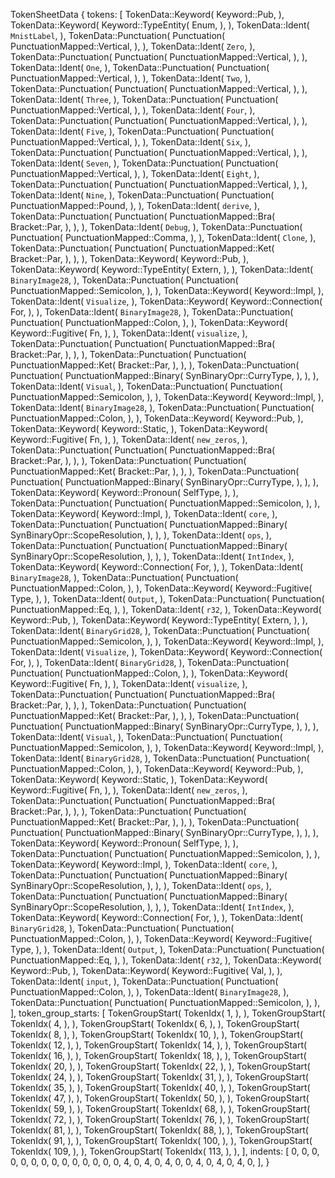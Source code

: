 TokenSheetData {
    tokens: [
        TokenData::Keyword(
            Keyword::Pub,
        ),
        TokenData::Keyword(
            Keyword::TypeEntity(
                Enum,
            ),
        ),
        TokenData::Ident(
            `MnistLabel`,
        ),
        TokenData::Punctuation(
            Punctuation(
                PunctuationMapped::Vertical,
            ),
        ),
        TokenData::Ident(
            `Zero`,
        ),
        TokenData::Punctuation(
            Punctuation(
                PunctuationMapped::Vertical,
            ),
        ),
        TokenData::Ident(
            `One`,
        ),
        TokenData::Punctuation(
            Punctuation(
                PunctuationMapped::Vertical,
            ),
        ),
        TokenData::Ident(
            `Two`,
        ),
        TokenData::Punctuation(
            Punctuation(
                PunctuationMapped::Vertical,
            ),
        ),
        TokenData::Ident(
            `Three`,
        ),
        TokenData::Punctuation(
            Punctuation(
                PunctuationMapped::Vertical,
            ),
        ),
        TokenData::Ident(
            `Four`,
        ),
        TokenData::Punctuation(
            Punctuation(
                PunctuationMapped::Vertical,
            ),
        ),
        TokenData::Ident(
            `Five`,
        ),
        TokenData::Punctuation(
            Punctuation(
                PunctuationMapped::Vertical,
            ),
        ),
        TokenData::Ident(
            `Six`,
        ),
        TokenData::Punctuation(
            Punctuation(
                PunctuationMapped::Vertical,
            ),
        ),
        TokenData::Ident(
            `Seven`,
        ),
        TokenData::Punctuation(
            Punctuation(
                PunctuationMapped::Vertical,
            ),
        ),
        TokenData::Ident(
            `Eight`,
        ),
        TokenData::Punctuation(
            Punctuation(
                PunctuationMapped::Vertical,
            ),
        ),
        TokenData::Ident(
            `Nine`,
        ),
        TokenData::Punctuation(
            Punctuation(
                PunctuationMapped::Pound,
            ),
        ),
        TokenData::Ident(
            `derive`,
        ),
        TokenData::Punctuation(
            Punctuation(
                PunctuationMapped::Bra(
                    Bracket::Par,
                ),
            ),
        ),
        TokenData::Ident(
            `Debug`,
        ),
        TokenData::Punctuation(
            Punctuation(
                PunctuationMapped::Comma,
            ),
        ),
        TokenData::Ident(
            `Clone`,
        ),
        TokenData::Punctuation(
            Punctuation(
                PunctuationMapped::Ket(
                    Bracket::Par,
                ),
            ),
        ),
        TokenData::Keyword(
            Keyword::Pub,
        ),
        TokenData::Keyword(
            Keyword::TypeEntity(
                Extern,
            ),
        ),
        TokenData::Ident(
            `BinaryImage28`,
        ),
        TokenData::Punctuation(
            Punctuation(
                PunctuationMapped::Semicolon,
            ),
        ),
        TokenData::Keyword(
            Keyword::Impl,
        ),
        TokenData::Ident(
            `Visualize`,
        ),
        TokenData::Keyword(
            Keyword::Connection(
                For,
            ),
        ),
        TokenData::Ident(
            `BinaryImage28`,
        ),
        TokenData::Punctuation(
            Punctuation(
                PunctuationMapped::Colon,
            ),
        ),
        TokenData::Keyword(
            Keyword::Fugitive(
                Fn,
            ),
        ),
        TokenData::Ident(
            `visualize`,
        ),
        TokenData::Punctuation(
            Punctuation(
                PunctuationMapped::Bra(
                    Bracket::Par,
                ),
            ),
        ),
        TokenData::Punctuation(
            Punctuation(
                PunctuationMapped::Ket(
                    Bracket::Par,
                ),
            ),
        ),
        TokenData::Punctuation(
            Punctuation(
                PunctuationMapped::Binary(
                    SynBinaryOpr::CurryType,
                ),
            ),
        ),
        TokenData::Ident(
            `Visual`,
        ),
        TokenData::Punctuation(
            Punctuation(
                PunctuationMapped::Semicolon,
            ),
        ),
        TokenData::Keyword(
            Keyword::Impl,
        ),
        TokenData::Ident(
            `BinaryImage28`,
        ),
        TokenData::Punctuation(
            Punctuation(
                PunctuationMapped::Colon,
            ),
        ),
        TokenData::Keyword(
            Keyword::Pub,
        ),
        TokenData::Keyword(
            Keyword::Static,
        ),
        TokenData::Keyword(
            Keyword::Fugitive(
                Fn,
            ),
        ),
        TokenData::Ident(
            `new_zeros`,
        ),
        TokenData::Punctuation(
            Punctuation(
                PunctuationMapped::Bra(
                    Bracket::Par,
                ),
            ),
        ),
        TokenData::Punctuation(
            Punctuation(
                PunctuationMapped::Ket(
                    Bracket::Par,
                ),
            ),
        ),
        TokenData::Punctuation(
            Punctuation(
                PunctuationMapped::Binary(
                    SynBinaryOpr::CurryType,
                ),
            ),
        ),
        TokenData::Keyword(
            Keyword::Pronoun(
                SelfType,
            ),
        ),
        TokenData::Punctuation(
            Punctuation(
                PunctuationMapped::Semicolon,
            ),
        ),
        TokenData::Keyword(
            Keyword::Impl,
        ),
        TokenData::Ident(
            `core`,
        ),
        TokenData::Punctuation(
            Punctuation(
                PunctuationMapped::Binary(
                    SynBinaryOpr::ScopeResolution,
                ),
            ),
        ),
        TokenData::Ident(
            `ops`,
        ),
        TokenData::Punctuation(
            Punctuation(
                PunctuationMapped::Binary(
                    SynBinaryOpr::ScopeResolution,
                ),
            ),
        ),
        TokenData::Ident(
            `IntIndex`,
        ),
        TokenData::Keyword(
            Keyword::Connection(
                For,
            ),
        ),
        TokenData::Ident(
            `BinaryImage28`,
        ),
        TokenData::Punctuation(
            Punctuation(
                PunctuationMapped::Colon,
            ),
        ),
        TokenData::Keyword(
            Keyword::Fugitive(
                Type,
            ),
        ),
        TokenData::Ident(
            `Output`,
        ),
        TokenData::Punctuation(
            Punctuation(
                PunctuationMapped::Eq,
            ),
        ),
        TokenData::Ident(
            `r32`,
        ),
        TokenData::Keyword(
            Keyword::Pub,
        ),
        TokenData::Keyword(
            Keyword::TypeEntity(
                Extern,
            ),
        ),
        TokenData::Ident(
            `BinaryGrid28`,
        ),
        TokenData::Punctuation(
            Punctuation(
                PunctuationMapped::Semicolon,
            ),
        ),
        TokenData::Keyword(
            Keyword::Impl,
        ),
        TokenData::Ident(
            `Visualize`,
        ),
        TokenData::Keyword(
            Keyword::Connection(
                For,
            ),
        ),
        TokenData::Ident(
            `BinaryGrid28`,
        ),
        TokenData::Punctuation(
            Punctuation(
                PunctuationMapped::Colon,
            ),
        ),
        TokenData::Keyword(
            Keyword::Fugitive(
                Fn,
            ),
        ),
        TokenData::Ident(
            `visualize`,
        ),
        TokenData::Punctuation(
            Punctuation(
                PunctuationMapped::Bra(
                    Bracket::Par,
                ),
            ),
        ),
        TokenData::Punctuation(
            Punctuation(
                PunctuationMapped::Ket(
                    Bracket::Par,
                ),
            ),
        ),
        TokenData::Punctuation(
            Punctuation(
                PunctuationMapped::Binary(
                    SynBinaryOpr::CurryType,
                ),
            ),
        ),
        TokenData::Ident(
            `Visual`,
        ),
        TokenData::Punctuation(
            Punctuation(
                PunctuationMapped::Semicolon,
            ),
        ),
        TokenData::Keyword(
            Keyword::Impl,
        ),
        TokenData::Ident(
            `BinaryGrid28`,
        ),
        TokenData::Punctuation(
            Punctuation(
                PunctuationMapped::Colon,
            ),
        ),
        TokenData::Keyword(
            Keyword::Pub,
        ),
        TokenData::Keyword(
            Keyword::Static,
        ),
        TokenData::Keyword(
            Keyword::Fugitive(
                Fn,
            ),
        ),
        TokenData::Ident(
            `new_zeros`,
        ),
        TokenData::Punctuation(
            Punctuation(
                PunctuationMapped::Bra(
                    Bracket::Par,
                ),
            ),
        ),
        TokenData::Punctuation(
            Punctuation(
                PunctuationMapped::Ket(
                    Bracket::Par,
                ),
            ),
        ),
        TokenData::Punctuation(
            Punctuation(
                PunctuationMapped::Binary(
                    SynBinaryOpr::CurryType,
                ),
            ),
        ),
        TokenData::Keyword(
            Keyword::Pronoun(
                SelfType,
            ),
        ),
        TokenData::Punctuation(
            Punctuation(
                PunctuationMapped::Semicolon,
            ),
        ),
        TokenData::Keyword(
            Keyword::Impl,
        ),
        TokenData::Ident(
            `core`,
        ),
        TokenData::Punctuation(
            Punctuation(
                PunctuationMapped::Binary(
                    SynBinaryOpr::ScopeResolution,
                ),
            ),
        ),
        TokenData::Ident(
            `ops`,
        ),
        TokenData::Punctuation(
            Punctuation(
                PunctuationMapped::Binary(
                    SynBinaryOpr::ScopeResolution,
                ),
            ),
        ),
        TokenData::Ident(
            `IntIndex`,
        ),
        TokenData::Keyword(
            Keyword::Connection(
                For,
            ),
        ),
        TokenData::Ident(
            `BinaryGrid28`,
        ),
        TokenData::Punctuation(
            Punctuation(
                PunctuationMapped::Colon,
            ),
        ),
        TokenData::Keyword(
            Keyword::Fugitive(
                Type,
            ),
        ),
        TokenData::Ident(
            `Output`,
        ),
        TokenData::Punctuation(
            Punctuation(
                PunctuationMapped::Eq,
            ),
        ),
        TokenData::Ident(
            `r32`,
        ),
        TokenData::Keyword(
            Keyword::Pub,
        ),
        TokenData::Keyword(
            Keyword::Fugitive(
                Val,
            ),
        ),
        TokenData::Ident(
            `input`,
        ),
        TokenData::Punctuation(
            Punctuation(
                PunctuationMapped::Colon,
            ),
        ),
        TokenData::Ident(
            `BinaryImage28`,
        ),
        TokenData::Punctuation(
            Punctuation(
                PunctuationMapped::Semicolon,
            ),
        ),
    ],
    token_group_starts: [
        TokenGroupStart(
            TokenIdx(
                1,
            ),
        ),
        TokenGroupStart(
            TokenIdx(
                4,
            ),
        ),
        TokenGroupStart(
            TokenIdx(
                6,
            ),
        ),
        TokenGroupStart(
            TokenIdx(
                8,
            ),
        ),
        TokenGroupStart(
            TokenIdx(
                10,
            ),
        ),
        TokenGroupStart(
            TokenIdx(
                12,
            ),
        ),
        TokenGroupStart(
            TokenIdx(
                14,
            ),
        ),
        TokenGroupStart(
            TokenIdx(
                16,
            ),
        ),
        TokenGroupStart(
            TokenIdx(
                18,
            ),
        ),
        TokenGroupStart(
            TokenIdx(
                20,
            ),
        ),
        TokenGroupStart(
            TokenIdx(
                22,
            ),
        ),
        TokenGroupStart(
            TokenIdx(
                24,
            ),
        ),
        TokenGroupStart(
            TokenIdx(
                31,
            ),
        ),
        TokenGroupStart(
            TokenIdx(
                35,
            ),
        ),
        TokenGroupStart(
            TokenIdx(
                40,
            ),
        ),
        TokenGroupStart(
            TokenIdx(
                47,
            ),
        ),
        TokenGroupStart(
            TokenIdx(
                50,
            ),
        ),
        TokenGroupStart(
            TokenIdx(
                59,
            ),
        ),
        TokenGroupStart(
            TokenIdx(
                68,
            ),
        ),
        TokenGroupStart(
            TokenIdx(
                72,
            ),
        ),
        TokenGroupStart(
            TokenIdx(
                76,
            ),
        ),
        TokenGroupStart(
            TokenIdx(
                81,
            ),
        ),
        TokenGroupStart(
            TokenIdx(
                88,
            ),
        ),
        TokenGroupStart(
            TokenIdx(
                91,
            ),
        ),
        TokenGroupStart(
            TokenIdx(
                100,
            ),
        ),
        TokenGroupStart(
            TokenIdx(
                109,
            ),
        ),
        TokenGroupStart(
            TokenIdx(
                113,
            ),
        ),
    ],
    indents: [
        0,
        0,
        0,
        0,
        0,
        0,
        0,
        0,
        0,
        0,
        0,
        0,
        0,
        0,
        4,
        0,
        4,
        0,
        4,
        0,
        0,
        4,
        0,
        4,
        0,
        4,
        0,
    ],
}